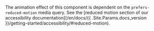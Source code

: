 The animation effect of this component is dependent on the `prefers-reduced-motion` media query. See the [reduced motion section of our accessibility documentation](/en/docs/{{ .Site.Params.docs_version }}/getting-started/accessibility/#reduced-motion).
